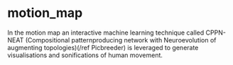 # motion_map
In the motion map an interactive machine learning technique called CPPN-NEAT (Compositional patternproducing network with Neuroevolution of augmenting topologies)(/ref Picbreeder) is leveraged to generate visualisations and sonifications of human movement.

